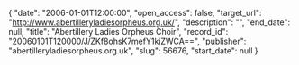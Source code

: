 {
  "date": "2006-01-01T12:00:00", 
  "open_access": false, 
  "target_url": "http://www.abertilleryladiesorpheus.org.uk/", 
  "description": "", 
  "end_date": null, 
  "title": "Abertillery Ladies Orpheus Choir", 
  "record_id": "20060101T120000/J/ZKf8ohsK7mefY1kjZWCA==", 
  "publisher": "abertilleryladiesorpheus.org.uk", 
  "slug": 56676, 
  "start_date": null
}

